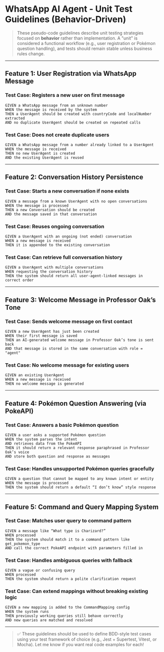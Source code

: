 # WhatsApp AI Agent - Unit Test Guidelines (Behavior-Driven)

> These pseudo-code guidelines describe unit testing strategies focused on **behavior** rather than implementation. A "unit" is considered a functional workflow (e.g., user registration or Pokémon question handling), and tests should remain stable unless business rules change.

---

## Feature 1: User Registration via WhatsApp Message

### Test Case: Registers a new user on first message

```pseudo
GIVEN a WhatsApp message from an unknown number
WHEN the message is received by the system
THEN a UserAgent should be created with countryCode and localNumber extracted
AND no duplicate UserAgent should be created on repeated calls
```

### Test Case: Does not create duplicate users

```pseudo
GIVEN a WhatsApp message from a number already linked to a UserAgent
WHEN the message is received
THEN no new UserAgent is created
AND the existing UserAgent is reused
```

---

## Feature 2: Conversation History Persistence

### Test Case: Starts a new conversation if none exists

```pseudo
GIVEN a message from a known UserAgent with no open conversations
WHEN the message is processed
THEN a new Conversation should be created
AND the message saved in that conversation
```

### Test Case: Reuses ongoing conversation

```pseudo
GIVEN a UserAgent with an ongoing (not ended) conversation
WHEN a new message is received
THEN it is appended to the existing conversation
```

### Test Case: Can retrieve full conversation history

```pseudo
GIVEN a UserAgent with multiple conversations
WHEN requesting the conversation history
THEN the system should return all user-agent-linked messages in correct order
```

---

## Feature 3: Welcome Message in Professor Oak’s Tone

### Test Case: Sends welcome message on first contact

```pseudo
GIVEN a new UserAgent has just been created
WHEN their first message is saved
THEN an AI-generated welcome message in Professor Oak’s tone is sent back
AND that message is stored in the same conversation with role = "agent"
```

### Test Case: No welcome message for existing users

```pseudo
GIVEN an existing UserAgent
WHEN a new message is received
THEN no welcome message is generated
```

---

## Feature 4: Pokémon Question Answering (via PokeAPI)

### Test Case: Answers a basic Pokémon question

```pseudo
GIVEN a user asks a supported Pokémon question
WHEN the system parses the intent
AND retrieves data from the PokeAPI
THEN it should return a relevant response paraphrased in Professor Oak’s voice
AND store both question and response as messages
```

### Test Case: Handles unsupported Pokémon queries gracefully

```pseudo
GIVEN a question that cannot be mapped to any known intent or entity
WHEN the message is processed
THEN the system should return a default “I don’t know” style response
```

---

## Feature 5: Command and Query Mapping System

### Test Case: Matches user query to command pattern

```pseudo
GIVEN a message like “What type is Charizard?”
WHEN processed
THEN the system should match it to a command pattern like get_pokemon_type
AND call the correct PokeAPI endpoint with parameters filled in
```

### Test Case: Handles ambiguous queries with fallback

```pseudo
GIVEN a vague or confusing query
WHEN processed
THEN the system should return a polite clarification request
```

### Test Case: Can extend mappings without breaking existing logic

```pseudo
GIVEN a new mapping is added to the CommandMapping config
WHEN the system runs
THEN previously working queries still behave correctly
AND new queries are matched and resolved
```

---

> ✅ These guidelines should be used to define BDD-style test cases using your test framework of choice (e.g., Jest + Supertest, Vitest, or Mocha). Let me know if you want real code examples for each!

